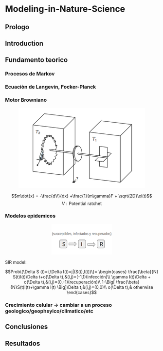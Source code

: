 # Modeling-in-Nature-Science

## Prologo

## Introduction

## Fundamento teorico

### Procesos de Markov

### Ecuaciòn de Langevin, Focker-Planck

### Motor Browniano
<p align="center">
<img src="./images/ratchet_feyman.png">
</p>

$$m\dot{x} = -\frac{dV}{dx} +\frac{1}{m\gamma}F + \sqrt{2D}\xi(t)$$
$$V:\text{Potential ratchet}$$


### Modelos epidemicos
<p align="center">
<img src="./images/SIR.png" width="200" height="100">
</p>

SIR model:

$$Prob\{\Delta S (t)=i,\Delta I(t)=j|(S(t),I(t))\}=
	\begin{cases}
		\frac{\beta}{N} S(t)I(t)\Delta t+o(\Delta t),&(i,j)=(-1,1)(infección)\\
		\gamma I(t)\Delta + o(\Delta t),&(i,j)=(0,-1)(recuperación)\\
		1-\Big[ \frac{\beta}{N}S(t)I(t)+\gamma I(t) \Big]\Delta t,&(i,j)=(0,0)\\
		o(\Delta t),& otherwise 	
	\end{cases}$$

### Crecimiento celular -> cambiar a un proceso geologico/geophsyico/climatico/etc


## Conclusiones

## Resultados